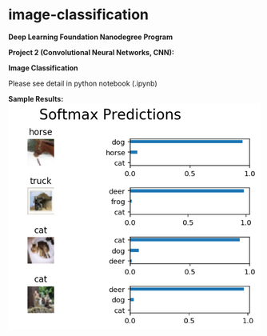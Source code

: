 # image-classification

**Deep Learning Foundation Nanodegree Program**  

**Project 2 (Convolutional Neural Networks, CNN):**  
  
**Image Classification**  
  
Please see detail in python notebook (.ipynb)  
  
**Sample Results:**  
![sample_plot_1](./assets/sample_plot_1.png)  
